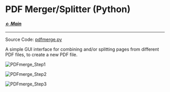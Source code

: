 # PDF Merger/Splitter (Python)

#### _[&larr; Main](index.md)_

---

Source Code:
[pdfmerge.py](https://github.com/jeremyaemmett/jeremyaemmett.github.io/blob/main/pdfmerge.py)

A simple GUI interface for combining and/or splitting pages from different PDF files, to create a new PDF file.

![PDFmerge_Step1](https://github.com/user-attachments/assets/a6512293-d8b0-4e88-9860-5c7458c62889)

![PDFmerge_Step2](https://github.com/user-attachments/assets/bd9546ea-6ef4-4878-9395-31021f3e6920)

![PDFmerge_Step3](https://github.com/user-attachments/assets/e30fa0ad-e182-4956-a414-f59c4efc6524)
